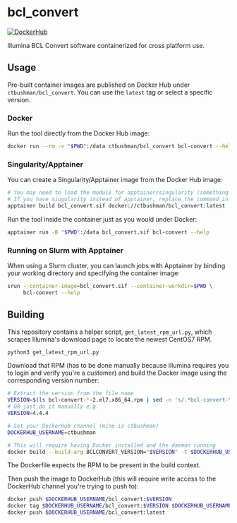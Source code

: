 # bcl_convert
[![DockerHub](https://img.shields.io/docker/pulls/ctbushman/bcl_convert)](https://hub.docker.com/repository/docker/ctbushman/bcl_convert)

Illumina BCL Convert software containerized for cross platform use.

## Usage

Pre-built container images are published on Docker Hub under
`ctbushman/bcl_convert`. You can use the `latest` tag or select a specific
version.

### Docker

Run the tool directly from the Docker Hub image:

```bash
docker run --rm -v "$PWD":/data ctbushman/bcl_convert bcl-convert --help
```

### Singularity/Apptainer

You can create a Singularity/Apptainer image from the Docker Hub image:

```bash
# You may need to load the module for apptainer/singularity (something like `module load singularity`)
# If you have singularity instead of apptainer, replace the command in the below examples
apptainer build bcl_convert.sif docker://ctbushman/bcl_convert:latest
```

Run the tool inside the container just as you would under Docker:

```bash
apptainer run -B "$PWD":/data bcl_convert.sif bcl-convert --help
```

### Running on Slurm with Apptainer

When using a Slurm cluster, you can launch jobs with Apptainer by binding
your working directory and specifying the container image:

```bash
srun --container-image=bcl_convert.sif --container-workdir=$PWD \
     bcl-convert --help
```

## Building

This repository contains a helper script, `get_latest_rpm_url.py`, which
scrapes Illumina's download page to locate the newest CentOS7 RPM.

```bash
python3 get_latest_rpm_url.py
```

Download that RPM (has to be done manually because Illumina requires you to login and verify you're a customer)
and build the Docker image using the corresponding version number:

```bash
# Extract the version from the file name
VERSION=$(ls bcl-convert-*-2.el7.x86_64.rpm | sed -n 's/.*bcl-convert-\(.*\)-2.el7.x86_64.rpm/\1/p')
# OR just do it manually e.g.
VERSION=4.4.4

# Set your DockerHub channel (mine is ctbushman)
DOCKERHUB_USERNAME=ctbushman

# This will require having Docker installed and the daemon running
docker build --build-arg BCLCONVERT_VERSION="$VERSION" -t $DOCKERHUB_USERNAME/bcl_convert:$VERSION .
```

The Dockerfile expects the RPM to be present in the build context.

Then push the image to DockerHub (this will require write access to the DockerHub channel you're trying to push to):

```bash
docker push $DOCKERHUB_USERNAME/bcl_convert:$VERSION
docker tag $DOCKERHUB_USERNAME/bcl_convert:$VERSION $DOCKERHUB_USERNAME/bcl_convert:latest
docker push $DOCKERHUB_USERNAME/bcl_convert:latest
```
